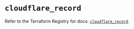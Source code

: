 # `cloudflare_record`

Refer to the Terraform Registry for docs: [`cloudflare_record`](https://registry.terraform.io/providers/cloudflare/cloudflare/4.22.0/docs/resources/record).
